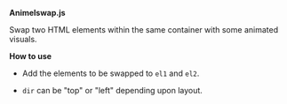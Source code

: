 **Animelswap.js**

Swap two HTML elements within the same container with some animated visuals.

**How to use**

* Add the elements to be swapped to <code>el1</code> and <code>el2</code>.

* <code>dir</code> can be "top" or "left" depending upon layout.